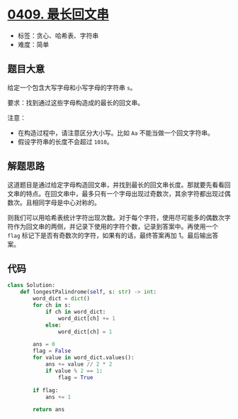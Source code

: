 # [0409. 最长回文串](https://leetcode-cn.com/problems/longest-palindrome)

- 标签：贪心、哈希表、字符串
- 难度：简单

## 题目大意

给定一个包含大写字母和小写字母的字符串 `s`。

要求：找到通过这些字母构造成的最长的回文串。

注意：

- 在构造过程中，请注意区分大小写。比如 `Aa` 不能当做一个回文字符串。
- 假设字符串的长度不会超过 `1010`。

## 解题思路

这道题目是通过给定字母构造回文串，并找到最长的回文串长度。那就要先看看回文串的特点。在回文串中，最多只有一个字母出现过奇数次，其余字符都出现过偶数次。且相同字母是中心对称的。

则我们可以用哈希表统计字符出现次数。对于每个字符，使用尽可能多的偶数次字符作为回文串的两侧，并记录下使用的字符个数，记录到答案中。再使用一个 `flag` 标记下是否有奇数次的字符，如果有的话，最终答案再加 1。最后输出答案。

## 代码

```Python
class Solution:
    def longestPalindrome(self, s: str) -> int:
        word_dict = dict()
        for ch in s:
            if ch in word_dict:
                word_dict[ch] += 1
            else:
                word_dict[ch] = 1

        ans = 0
        flag = False
        for value in word_dict.values():
            ans += value // 2 * 2
            if value % 2 == 1:
                flag = True

        if flag:
            ans += 1

        return ans
```

